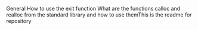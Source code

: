 General
How to use the exit function
What are the functions calloc and realloc from the standard library and how to
use themThis is the readme for repository